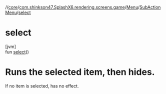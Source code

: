 //[core](../../../../index.md)/[com.shinkson47.SplashX6.rendering.screens.game](../../index.md)/[Menu](../index.md)/[SubActionMenu](index.md)/[select](select.md)

# select

[jvm]\
fun [select](select.md)()

# Runs the selected item, then hides.

If no item is selected, has no effect.
